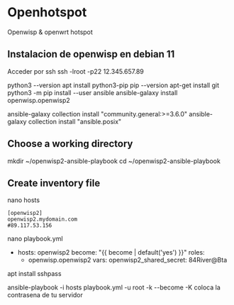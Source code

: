 # Openhotspot
Openwisp &amp; openwrt hotspot

## Instalacion de openwisp en debian 11
Acceder por ssh
ssh -lroot -p22 12.345.657.89

python3 --version
apt install python3-pip
pip --version
apt-get install git
 python3 -m pip install --user ansible
 ansible-galaxy install openwisp.openwisp2

ansible-galaxy collection install "community.general:>=3.6.0"
ansible-galaxy collection install "ansible.posix"

## Choose a working directory
mkdir ~/openwisp2-ansible-playbook
cd ~/openwisp2-ansible-playbook

## Create inventory file
nano hosts
```
[openwisp2]
openwisp2.mydomain.com
#89.117.53.156
```

nano playbook.yml

- hosts: openwisp2
  become: "{{ become | default('yes') }}"
  roles:
    - openwisp.openwisp2
  vars:
    openwisp2_shared_secret: 84River@Bta

apt install sshpass

ansible-playbook -i hosts playbook.yml -u root -k --become -K
coloca la contrasena de tu servidor

